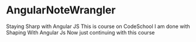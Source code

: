 # AngularNoteWrangler
Staying Sharp with Angular JS 
This is course on CodeSchool
I am done with Shaping With Angular Js 
Now just continuing with this course
